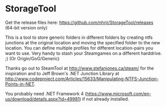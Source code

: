 # StorageTool

Get the release files here: 
https://github.com/nhrjr/StorageTool/releases (64-bit version only)

This is a tool to store generic folders in different folders by creating ntfs junctions at the original location and moving the specified folder to the new location.
You can define multiple profiles for different location-pairs you want to use.
Very handy to stash your Steamgames on a different harddrive. ;) (Or Origin/GoG/Generic)

Thanks go out to SteamTool at http://www.stefanjones.ca/steam/ for the inspiration and to Jeff Brown's .NET Junction Library at http://www.codeproject.com/Articles/15633/Manipulating-NTFS-Junction-Points-in-NET.

You probably need .NET Framework 4 (https://www.microsoft.com/en-us/download/details.aspx?id=49981) if not already installed.

